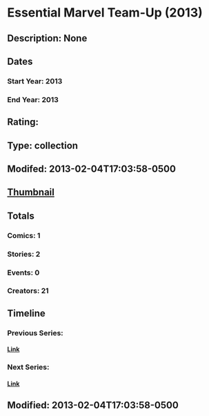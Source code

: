 # Essential Marvel Team-Up (2013)
## Description: None
## Dates
### Start Year: 2013
### End Year: 2013
## Rating: 
## Type: collection
## Modifed: 2013-02-04T17:03:58-0500
## [Thumbnail](http://i.annihil.us/u/prod/marvel/i/mg/b/40/image_not_available.jpg)
## Totals
### Comics: 1
### Stories: 2
### Events: 0
### Creators: 21
## Timeline
### Previous Series: 
#### [Link]()
### Next Series: 
#### [Link]()
## Modified: 2013-02-04T17:03:58-0500